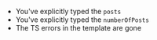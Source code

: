 - You've explicitly typed the `posts`
- You've explicitly typed the `numberOfPosts`
- The TS errors in the template are gone

